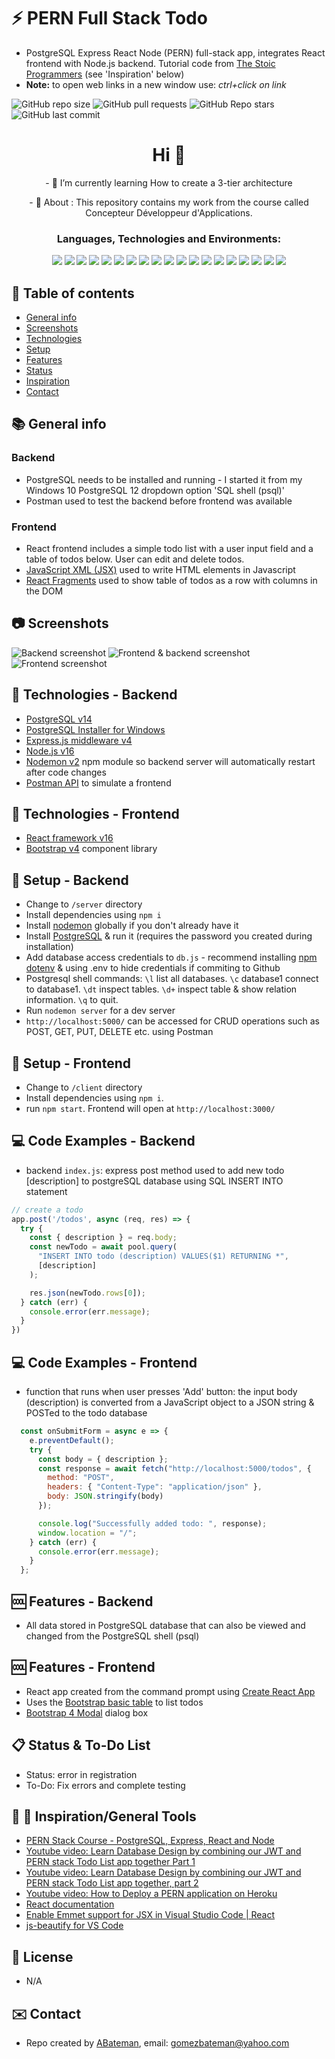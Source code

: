 # :zap: PERN Full Stack Todo

* PostgreSQL Express React Node (PERN) full-stack app, integrates React frontend with Node.js backend. Tutorial code from [The Stoic Programmers](https://www.youtube.com/channel/UCAPuqvFWmUg_gc_AZHUBPsA) (see 'Inspiration' below)
* **Note:** to open web links in a new window use: _ctrl+click on link_

![GitHub repo size](https://img.shields.io/github/repo-size/AndrewJBateman/pern-stack-auth?style=plastic)
![GitHub pull requests](https://img.shields.io/github/issues-pr/AndrewJBateman/pern-stack-auth?style=plastic)
![GitHub Repo stars](https://img.shields.io/github/stars/AndrewJBateman/pern-stack-auth?style=plastic)
![GitHub last commit](https://img.shields.io/github/last-commit/AndrewJBateman/pern-stack-auth?style=plastic)





<h1 align="center">Hi 👋</h1>

<p align="center">
- 🌱 I’m currently learning How to create a 3-tier architecture
</p>

<p align="center">
- 💬 About : This repository contains my work from the course called Concepteur Développeur d'Applications.
</p>

<h3 align="center">Languages, Technologies and Environments:</h3>

<p align="center">
    <img src="https://img.shields.io/badge/Babel-F9DC3e?style=for-the-badge&logo=babel&logoColor=black">
    <img src="https://img.shields.io/npm/v/electron?color=blue&label=electron&logo=electron&style=for-the-badge">
    <img src="https://img.shields.io/npm/v/bootstrap?color=purple&label=bootstrap&logo=bootstrap&style=for-the-badge">
    <img src="https://img.shields.io/badge/css3-%231572B6.svg?style=for-the-badge&logo=css3&logoColor=white">
    <img src="https://img.shields.io/badge/figma-%23F24E1E.svg?style=for-the-badge&logo=figma&logoColor=white">
    <img src="https://img.shields.io/badge/git-%23F05033.svg?style=for-the-badge&logo=git&logoColor=white">
    <img src="https://img.shields.io/badge/html5-%23E34F26.svg?style=for-the-badge&logo=html5&logoColor=white">
    <img src="https://img.shields.io/badge/java-%23ED8B00.svg?style=for-the-badge&logo=java&logoColor=white">
    <img src="https://img.shields.io/badge/javascript-%23323330.svg?style=for-the-badge&logo=javascript&logoColor=%23F7DF1E">
    <img src="https://img.shields.io/badge/Linux-FCC624?style=for-the-badge&logo=linux&logoColor=black">
    <img src="https://img.shields.io/npm/v/mongodb?color=green&label=mongodb&logo=mongodb&style=for-the-badge">
    <img src="https://img.shields.io/npm/v/mysql?color=blue&label=msql&logo=mysql&style=for-the-badge">
    <img src="https://img.shields.io/badge/nginx-%23009639.svg?style=for-the-badge&logo=nginx&logoColor=white">
    <img src="https://img.shields.io/badge/node.js-6DA55F?style=for-the-badge&logo=node.js&logoColor=white">
    <img src="https://img.shields.io/npm/v/react?color=blue&label=react&logo=react&style=for-the-badge">
    <img src="https://img.shields.io/npm/v/redux?color=purple&label=redux&logo=redux&style=for-the-badge">
    <img src="https://img.shields.io/npm/v/sass?color=pink&label=sass&logo=sass&style=for-the-badge">
    <img src="https://img.shields.io/npm/v/webpack?color=blue&label=webpack&logo=webpack&style=for-the-badge">
    <img src="https://img.shields.io/npm/v/express?color=yellow&label=express&logo=express&style=for-the-badge">
</p>





## :page_facing_up: Table of contents

* [General info](#general-info)
* [Screenshots](#screenshots)
* [Technologies](#technologies)
* [Setup](#setup)
* [Features](#features)
* [Status](#status)
* [Inspiration](#inspiration)
* [Contact](#contact)

## :books: General info

### Backend

* PostgreSQL needs to be installed and running - I started it from my Windows 10 PostgreSQL 12 dropdown option 'SQL shell (psql)'
* Postman used to test the backend before frontend was available

### Frontend

* React frontend includes a simple todo list with a user input field and a table of todos below. User can edit and delete todos.
* [JavaScript XML (JSX)](https://reactjs.org/docs/introducing-jsx.html) used to write HTML elements in Javascript
* [React Fragments](https://reactjs.org/docs/fragments.html) used to show table of todos as a row with columns in the DOM

## :camera: Screenshots

![Backend screenshot](./img/postgresql.png)
![Frontend & backend screenshot](./img/todos.png)
![Frontend screenshot](./img/edit.png)

## :signal_strength: Technologies - Backend

* [PostgreSQL v14](https://www.postgresql.org/)
* [PostgreSQL Installer for Windows](https://www.postgresqltutorial.com/install-postgresql/)
* [Express.js middleware v4](https://expressjs.com/)
* [Node.js v16](https://nodejs.org/es/)
* [Nodemon v2](https://www.npmjs.com/package/nodemon) npm module so backend server will automatically restart after code changes
* [Postman API](https://www.postman.com/downloads/) to simulate a frontend

## :signal_strength: Technologies - Frontend

* [React framework v16](https://reactjs.org/)
* [Bootstrap v4](https://getbootstrap.com/) component library

## :floppy_disk: Setup - Backend

* Change to `/server` directory
* Install dependencies using `npm i`
* Install [nodemon](https://www.npmjs.com/package/nodemon) globally if you don't already have it
* Install [PostgreSQL](https://www.postgresql.org/) & run it (requires the password you created during installation)
* Add database access credentials to `db.js` - recommend installing [npm dotenv](https://www.npmjs.com/package/dotenv) & using .env to hide credentials if commiting to Github
* Postgresql shell commands: `\l` list all databases. `\c` database1 connect to database1. `\dt` inspect tables. `\d+` inspect table & show relation information. `\q` to quit.
* Run `nodemon server` for a dev server
* `http://localhost:5000/` can be accessed for CRUD operations such as POST, GET, PUT, DELETE etc. using Postman

## :floppy_disk: Setup - Frontend

* Change to `/client` directory
* Install dependencies using `npm i`.
* run `npm start`. Frontend will open at `http://localhost:3000/`

## :computer: Code Examples - Backend

* backend `index.js`: express post method used to add new todo [description] to postgreSQL database using SQL INSERT INTO statement

```javascript
// create a todo
app.post('/todos', async (req, res) => {
  try {
    const { description } = req.body;
    const newTodo = await pool.query(
      "INSERT INTO todo (description) VALUES($1) RETURNING *",
      [description]
    );

    res.json(newTodo.rows[0]);
  } catch (err) {
    console.error(err.message);
  }
})
```

## :computer: Code Examples - Frontend

* function that runs when user presses 'Add' button: the input body (description) is converted from a JavaScript object to a JSON string & POSTed to the todo database

```javascript
  const onSubmitForm = async e => {
    e.preventDefault();
    try {
      const body = { description };
      const response = await fetch("http://localhost:5000/todos", {
        method: "POST",
        headers: { "Content-Type": "application/json" },
        body: JSON.stringify(body)
      });

      console.log("Successfully added todo: ", response);
      window.location = "/";
    } catch (err) {
      console.error(err.message);
    }
  };
```

## :cool: Features - Backend

* All data stored in PostgreSQL database that can also be viewed and changed from the PostgreSQL shell (psql)

## :cool: Features - Frontend

* React app created from the command prompt using [Create React App](https://reactjs.org/docs/create-a-new-react-app.html)
* Uses the [Bootstrap basic table](https://www.w3schools.com/bootstrap/bootstrap_tables.asp) to list todos
* [Bootstrap 4 Modal](https://www.w3schools.com/bootstrap4/bootstrap_modal.asp) dialog box

## :clipboard: Status & To-Do List

* Status: error in registration
* To-Do: Fix errors and complete testing

## :clap: :wrench: Inspiration/General Tools

* [PERN Stack Course - PostgreSQL, Express, React and Node](https://www.youtube.com/watch?v=ldYcgPKEZC8&t=116s)
* [Youtube video: Learn Database Design by combining our JWT and PERN stack Todo List app together Part 1](https://www.youtube.com/watch?v=l3njf_tU8us)
* [Youtube video: Learn Database Design by combining our JWT and PERN stack Todo List app together, part 2](https://www.youtube.com/watch?v=25kouonvUbg)
* [Youtube video: How to Deploy a PERN application on Heroku](https://www.youtube.com/watch?v=ZJxUOOND5_A)
* [React documentation](https://reactjs.org/docs/getting-started.html)
* [Enable Emmet support for JSX in Visual Studio Code | React](https://medium.com/@eshwaren/enable-emmet-support-for-jsx-in-visual-studio-code-react-f1f5dfe8809c)
* [js-beautify for VS Code](https://marketplace.visualstudio.com/items?itemName=HookyQR.beautify)

## :file_folder: License

* N/A

## :envelope: Contact

* Repo created by [ABateman](https://github.com/AndrewJBateman), email: gomezbateman@yahoo.com
